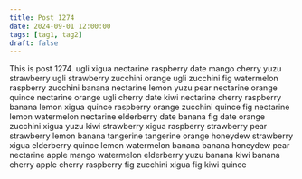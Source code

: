 ```yaml
---
title: Post 1274
date: 2024-09-01 12:00:00
tags: [tag1, tag2]
draft: false
---
```

This is post 1274.
ugli
xigua
nectarine
raspberry
date
mango
cherry
yuzu
strawberry
ugli
strawberry
zucchini
orange
ugli
zucchini
fig
watermelon
raspberry
zucchini
banana
nectarine
lemon
yuzu
pear
nectarine
orange
quince
nectarine
orange
ugli
cherry
date
kiwi
nectarine
cherry
raspberry
banana
lemon
xigua
quince
raspberry
orange
zucchini
quince
fig
nectarine
lemon
watermelon
nectarine
elderberry
date
banana
fig
date
orange
zucchini
xigua
yuzu
kiwi
strawberry
xigua
raspberry
strawberry
pear
strawberry
lemon
banana
tangerine
tangerine
orange
honeydew
strawberry
xigua
elderberry
quince
lemon
watermelon
banana
banana
honeydew
pear
nectarine
apple
mango
watermelon
elderberry
yuzu
banana
kiwi
banana
cherry
apple
cherry
raspberry
fig
zucchini
xigua
fig
kiwi
quince
